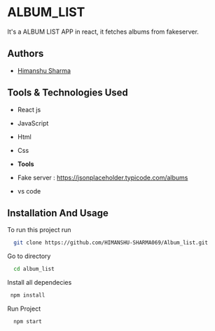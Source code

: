 # ALBUM_LIST

It's a ALBUM LIST APP in react, it fetches albums from fakeserver.

## Authors

- [Himanshu Sharma](https://github.com/HIMANSHU-SHARMA069)

## Tools & Technologies Used

- React js
- JavaScript
- Html
- Css

- **Tools**
- Fake server : https://jsonplaceholder.typicode.com/albums
- vs code

## Installation And Usage

To run this project run

```bash
  git clone https://github.com/HIMANSHU-SHARMA069/Album_list.git
```

Go to directory

```bash
  cd album_list
```

Install all dependecies

```bash
 npm install
```

Run Project

```bash
  npm start
```



